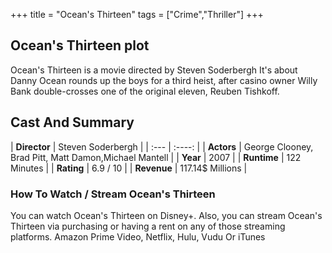 +++
title = "Ocean's Thirteen"
tags = ["Crime","Thriller"]
+++
## Ocean's Thirteen plot
Ocean's Thirteen is a movie directed by Steven Soderbergh It's about Danny Ocean rounds up the boys for a third heist, after casino owner Willy Bank double-crosses one of the original eleven, Reuben Tishkoff.
## Cast And Summary
| **Director**      | Steven Soderbergh |
    | :---        |    :----:   |
    |  **Actors** | George Clooney, Brad Pitt, Matt Damon,Michael Mantell |
    | **Year**   | 2007    |
    |  **Runtime** | 122 Minutes |
    |  **Rating** | 6.9 / 10 | 
    |  **Revenue** | 117.14$ Millions |
### How To Watch / Stream Ocean's Thirteen
You can watch Ocean's Thirteen on Disney+.
Also, you can stream Ocean's Thirteen via purchasing or having a rent on any of those streaming platforms.
Amazon Prime Video, Netflix, Hulu, Vudu Or iTunes